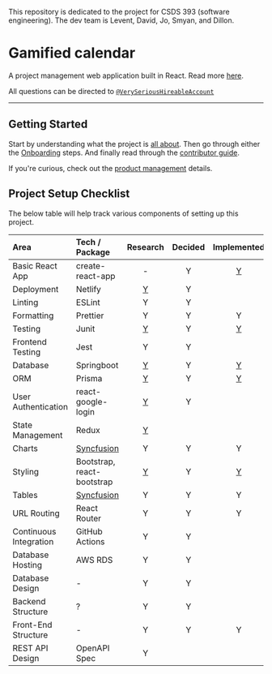 This repository is dedicated to the project for CSDS 393 (software engineering). The dev team is Levent, David, Jo, Smyan, and Dillon.
# Gamified calendar

A project management web application built in React.
Read more [here](https://github.com/Levent-Batakci/Gamified-Calendar/edit/main/README.md).

All questions can be directed to  [`@VerySeriousHireableAccount`](https://github.com/VerySeriousHireableAccount) 

---

## Getting Started

Start by understanding what the project is [all about](https://github.com/Levent-Batakci/Gamified-Calendar/edit/main/README.md).
Then go through either the [Onboarding](https://github.com/Levent-Batakci/Gamified-Calendar/edit/main/README.md) steps.
And finally read through the [contributor guide](https://github.com/Levent-Batakci/Gamified-Calendar/edit/main/README.md).

If you're curious, check out the [product management](https://github.com/Levent-Batakci/Gamified-Calendar/edit/main/README.md) details.

## Project Setup Checklist

The below table will help track various components of setting up this project.

| Area                   | Tech / Package             |                                    Research                                    | Decided |                                                    Implemented                                                     |
| :--------------------- | :------------------------- | :----------------------------------------------------------------------------: | :-----: | :----------------------------------------------------------------------------------------------------------------: |
| Basic React App        | create-react-app           |                                       -                                        |    Y    | [Y](https://github.com/Levent-Batakci/Gamified-Calendar/edit/main/README.md) |
| Deployment             | Netlify                    | [Y](https://github.com/Northeastern-Electric-Racing/PM-Dashboard-v2/issues/1)  |    Y    |     |
| Linting                | ESLint                     | Y  |    Y    |                   |
| Formatting             | Prettier                   | Y  |    Y    | Y |
| Testing                | Junit                       | [Y](https://junit.org/junit5)  |    Y    | [Y](https://github.com/Levent-Batakci/Gamified-Calendar/pull/30) |
| Frontend Testing            | Jest                    | Y  |    Y    |  |
| Database               | Springboot                 | [Y](https://github.com/Levent-Batakci/Gamified-Calendar/issues)  |    Y    |                    [Y](https://github.com/Levent-Batakci/Gamified-Calendar/pull/30)                    | Y
| ORM                    | Prisma                     | [Y](https://github.com/Levent-Batakci/Gamified-Calendar/issues)  |    Y    |                    [Y](https://github.com/Levent-Batakci/Gamified-Calendar/pull/30)                    |
| User Authentication    | react-google-login         | [Y](https://github.com/Levent-Batakci/Gamified-Calendar/issues) |    Y    |                                                                                                                    |
| State Management       | Redux                      | [Y](https://github.com/Levent-Batakci/Gamified-Calendar/issues) |         |                                                                                                                    |
| Charts                 | [Syncfusion](https://www.syncfusion.com/downloads/react)        | Y |    Y    |  Y |
| Styling                | Bootstrap, react-bootstrap | [Y](https://github.com/Levent-Batakci/Gamified-Calendar/issues) |    Y    |                    [Y](https://github.com/Levent-Batakci/Gamified-Calendar/pull/30)                    |
| Tables                 | [Syncfusion](https://www.syncfusion.com/downloads/react)        | Y |    Y    |  Y |              |
| URL Routing            | React Router               | Y |    Y    | Y |
| Continuous Integration | GitHub Actions             | Y |    Y    |   |
| Database Hosting       | AWS RDS                    | Y |    Y    |   |
| Database Design        | -                          | Y |    Y    |   |
| Backend Structure      | ?                          | Y |    Y    |   |
| Front-End Structure    | -                          | Y |    Y    | Y |
| REST API Design        | OpenAPI Spec               | Y |         |   |
